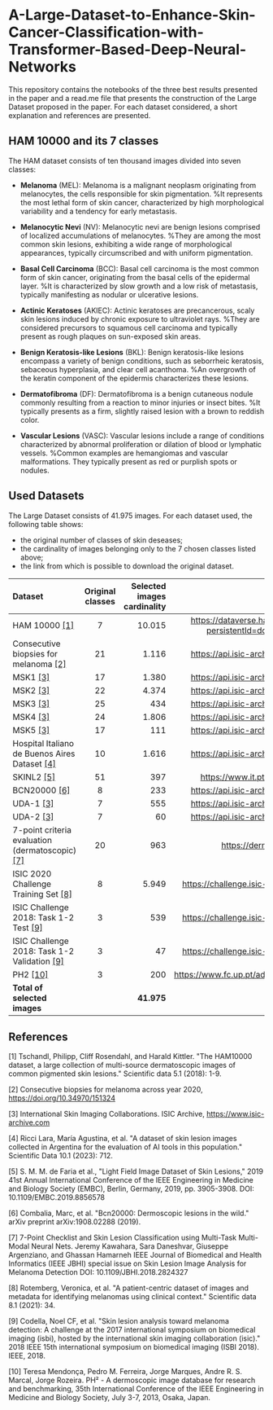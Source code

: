 # A-Large-Dataset-to-Enhance-Skin-Cancer-Classification-with-Transformer-Based-Deep-Neural-Networks
This repository contains the notebooks of the three best results presented in the paper and a read.me file that presents the construction of the Large Dataset proposed in the paper. For each dataset considered, a short explanation and references are presented. 

## HAM 10000 and its 7 classes

The HAM dataset consists of ten thousand images divided into seven classes: 
- **Melanoma** (MEL): Melanoma is a malignant neoplasm originating from melanocytes, the cells responsible for skin pigmentation. %It represents the most lethal form of skin cancer, characterized by high morphological variability and a tendency for early metastasis.

- **Melanocytic Nevi** (NV): Melanocytic nevi are benign lesions comprised of localized accumulations of melanocytes. %They are among the most common skin lesions, exhibiting a wide range of morphological appearances, typically circumscribed and with uniform pigmentation.

- **Basal Cell Carcinoma** (BCC): Basal cell carcinoma is the most common form of skin cancer, originating from the basal cells of the epidermal layer. %It is characterized by slow growth and a low risk of metastasis, typically manifesting as nodular or ulcerative lesions.

- **Actinic Keratoses** (AKIEC): Actinic keratoses are precancerous, scaly skin lesions induced by chronic exposure to ultraviolet rays. %They are considered precursors to squamous cell carcinoma and typically present as rough plaques on sun-exposed skin areas.

- **Benign Keratosis-like Lesions** (BKL): Benign keratosis-like lesions encompass a variety of benign conditions, such as seborrheic keratosis, sebaceous hyperplasia, and clear cell acanthoma. %An overgrowth of the keratin component of the epidermis characterizes these lesions.

- **Dermatofibroma** (DF): Dermatofibroma is a benign cutaneous nodule commonly resulting from a reaction to minor injuries or insect bites. %It typically presents as a firm, slightly raised lesion with a brown to reddish color.

- **Vascular Lesions** (VASC): Vascular lesions include a range of conditions characterized by abnormal proliferation or dilation of blood or lymphatic vessels. %Common examples are hemangiomas and vascular malformations. They typically present as red or purplish spots or nodules.


## Used Datasets

The Large Dataset consists of 41.975 images. For each dataset used, the following table shows:
- the original number of classes of skin deseases;
- the cardinality of images belonging only to the 7 chosen classes listed above;
- the link from which is possible to download the original dataset.



| Dataset |  Original classes | Selected images cardinality | Download link |
|:-----|:-----:|-----:|-----:|
| HAM 10000 [[1]](#1) | 7 | 10.015 | https://dataverse.harvard.edu/dataset.xhtml?persistentId=doi:10.7910/DVN/DBW86T |
| Consecutive biopsies for melanoma [[2]](#2)  |  21  |   1.116 | https://api.isic-archive.com/collections/216/ |
| MSK1 [[3]](#3)  | 17 |    1.380 | https://api.isic-archive.com/collections/289/ |
| MSK2 [[3]](#3)  | 22 |    4.374 | https://api.isic-archive.com/collections/290/ |
| MSK3 [[3]](#3)  | 25 |    434 | https://api.isic-archive.com/collections/288/ |
| MSK4 [[3]](#3)  | 24 |    1.806 | https://api.isic-archive.com/collections/287/ |
| MSK5 [[3]](#3)  | 17 |    111 | https://api.isic-archive.com/collections/286/ |
| Hospital Italiano de Buenos Aires Dataset [[4]](#4)  | 10 |    1.616 | https://api.isic-archive.com/collections/251/ |
| SKINL2 [[5]](#5)  | 51 |    397 | https://www.it.pt/AutomaticPage?id=3459 |
| BCN20000 [[6]](#6)  | 8 |    233 | https://api.isic-archive.com/collections/249/ |
| UDA-1 [[3]](#3)  | 7 |    555 | https://api.isic-archive.com/collections/292/ |
| UDA-2 [[3]](#3)  | 7 |    60 | https://api.isic-archive.com/collections/291/ |
| 7-point criteria evaluation (dermatoscopic) [[7]](#7)  | 20 |    963 | https://derm.cs.sfu.ca/Welcome.html |
| ISIC 2020 Challenge Training Set [[8]](#8)  | 8 |    5.949 | https://challenge.isic-archive.com/data/#2020 |
| ISIC Challenge 2018: Task 1-2 Test [[9]](#9)  | 3 |    539 | https://challenge.isic-archive.com/data/#2018 |
| ISIC Challenge 2018: Task 1-2 Validation [[9]](#9)  | 3 |    47 | https://challenge.isic-archive.com/data/#2018 |
| PH2 [[10]](#10)  | 3 |    200 | https://www.fc.up.pt/addi/ph2%20database.html |
| **Total of selected images** |   | **41.975** |


## References

<a id="1">[1]</a>
Tschandl, Philipp, Cliff Rosendahl, and Harald Kittler. "The HAM10000 dataset, a large collection of multi-source dermatoscopic images of common pigmented skin lesions." Scientific data 5.1 (2018): 1-9.

<a id="2">[2]</a>
Consecutive biopsies for melanoma across year 2020, https://doi.org/10.34970/151324

<a id="3">[3]</a>
International Skin Imaging Collaborations. ISIC Archive, https://www.isic-archive.com

<a id="4">[4]</a>
Ricci Lara, María Agustina, et al. "A dataset of skin lesion images collected in Argentina for the evaluation of AI tools in this population." Scientific Data 10.1 (2023): 712.

<a id="5">[5]</a>
S. M. M. de Faria et al., "Light Field Image Dataset of Skin Lesions," 2019 41st Annual International Conference of the IEEE Engineering in Medicine and Biology Society (EMBC), Berlin, Germany, 2019, pp. 3905-3908. DOI: 10.1109/EMBC.2019.8856578

<a id="6">[6]</a>
Combalia, Marc, et al. "Bcn20000: Dermoscopic lesions in the wild." arXiv preprint arXiv:1908.02288 (2019).

<a id="7">[7]</a>
7-Point Checklist and Skin Lesion Classification using Multi-Task Multi-Modal Neural Nets.
Jeremy Kawahara, Sara Daneshvar, Giuseppe Argenziano, and Ghassan Hamarneh
IEEE Journal of Biomedical and Health Informatics (IEEE JBHI) special issue on Skin Lesion Image Analysis for Melanoma Detection DOI: 10.1109/JBHI.2018.2824327

<a id="8">[8]</a>
Rotemberg, Veronica, et al. "A patient-centric dataset of images and metadata for identifying melanomas using clinical context." Scientific data 8.1 (2021): 34.

<a id="9">[9]</a>
Codella, Noel CF, et al. "Skin lesion analysis toward melanoma detection: A challenge at the 2017 international symposium on biomedical imaging (isbi), hosted by the international skin imaging collaboration (isic)." 2018 IEEE 15th international symposium on biomedical imaging (ISBI 2018). IEEE, 2018.

<a id="10">[10]</a>
Teresa Mendonça, Pedro M. Ferreira, Jorge Marques, Andre R. S. Marcal, Jorge Rozeira. PH² - A dermoscopic image database for research and benchmarking, 35th International Conference of the IEEE Engineering in Medicine and Biology Society, July 3-7, 2013, Osaka, Japan.
